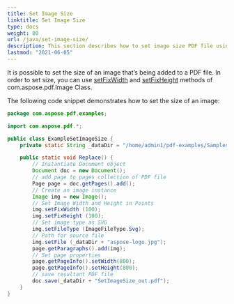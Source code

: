 ```yaml
---
title: Set Image Size
linktitle: Set Image Size
type: docs
weight: 80
url: /java/set-image-size/
description: This section describes how to set image size PDF file using Java library.
lastmod: "2021-06-05"
---
```


It is possible to set the size of an image that’s being added to a PDF file. In order to set size, you can use [setFixWidth](https://apireference.aspose.com/pdf/java/com.aspose.pdf/Image#setFixWidth-double-) and [setFixHeight](https://apireference.aspose.com/pdf/java/com.aspose.pdf/Image#setFixHeight-double-) methods of com.aspose.pdf.Image Class. 

The following code snippet demonstrates how to set the size of an image:

```java
package com.aspose.pdf.examples;

import com.aspose.pdf.*;

public class ExampleSetImageSize {
    private static String _dataDir = "/home/admin1/pdf-examples/Samples/";

    public static void Replace() {
        // Instantiate Document object
        Document doc = new Document();
        // add page to pages collection of PDF file
        Page page = doc.getPages().add();
        // Create an image instance
        Image img = new Image();
        // Set Image Width and Height in Points
        img.setFixWidth (100);
        img.setFixHeight (100);
        // Set image type as SVG
        img.setFileType (ImageFileType.Svg);
        // Path for source file
        img.setFile (_dataDir + "aspose-logo.jpg");
        page.getParagraphs().add(img);
        // Set page properties
        page.getPageInfo().setWidth(800);
        page.getPageInfo().setHeight(800);        
        // save resultant PDF file
        doc.save(_dataDir + "SetImageSize_out.pdf");
    }
}
```
